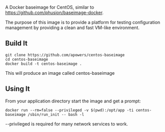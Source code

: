 A Docker baseimage for CentOS, similar to https://github.com/phusion/baseimage-docker.

The purpose of this image is to provide a platform for testing configuration management
by providing a clean and fast VM-like environment.

Build It
--------

    git clone https://github.com/apowers/centos-baseimage
    cd centos-baseimage
    docker build -t centos-baseimage .

This will produce an image called centos-baseimage

Using It
----------

From your application directory start the image and get a prompt:

    docker run --rm=false --privileged -v $(pwd):/opt/app -ti centos-baseimage /sbin/run_init -- bash -l

--privileged is required for many network services to work.
